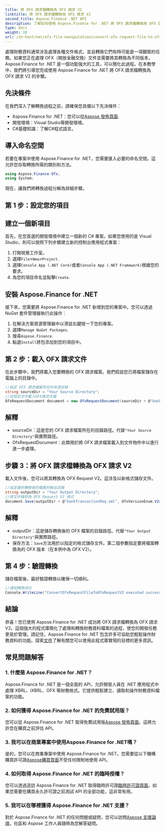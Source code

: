 ```yaml
---
title: 將 OFX 請求檔轉換為 OFX 請求 V2
linktitle: 將 OFX 請求檔轉換為 OFX 請求 V2
second_title: Aspose.Finance .NET API
description: 了解如何使用 Aspose.Finance for .NET 將 OFX 請求檔轉換為 OFX 請求 V2。包含詳細說明和程式碼範例的逐步指南。
type: docs
weight: 10
url: /zh-hant/net/ofx-file-manipulation/convert-ofx-request-file-to-ofx-request-v2/
---
```

處理財務資料通常涉及處理各種文件格式，並且轉換它們有時可能是一項艱鉅的任務。如果您正在處理 OFX（開放金融交換）文件並需要將其轉換為不同版本，Aspose.Finance for .NET 是一個功能強大的工具，可以簡化此過程。在本教學中，我們將引導您完成使用 Aspose.Finance for .NET 將 OFX 請求檔轉換為 OFX 請求 V2 的步驟。 
## 先決條件
在我們深入了解轉換過程之前，請確保您具備以下先決條件：
-  Aspose.Finance for .NET：您可以從[Aspose 發佈頁面](https://releases.aspose.com/finance/net/).
- 開發環境：Visual Studio等開發環境。
- C#基礎知識：了解C#程式語言。
## 導入命名空間
若要在專案中使用 Aspose.Finance for .NET，您需要匯入必要的命名空間。這允許您存取轉換所需的類別和方法。
```csharp
using Aspose.Finance.Ofx;
using System;
```
現在，讓我們將轉換過程分解為詳細步驟。
## 第 1 步：設定您的項目
## 建立一個新項目
首先，在您首選的開發環境中建立一個新的 C# 專案。如果您使用的是 Visual Studio，則可以按照下列步驟建立新的控制台應用程式專案：
1. 打開視覺工作室。
2. 選擇`File`>`New`>`Project`.
3. 選擇`Console App (.NET Core)`或者`Console App (.NET Framework)`根據您的要求。
4. 為您的項目命名並點擊`Create`.
## 安裝 Aspose.Finance for .NET
接下來，您需要將 Aspose.Finance for .NET 新增到您的專案中。您可以透過 NuGet 套件管理器執行此操作：
1. 在解決方案資源管理器中以滑鼠右鍵按一下您的專案。
2. 選擇`Manage NuGet Packages`.
3. 搜尋`Aspose.Finance`.
4. 點選`Install`將包添加到您的項目中。
## 第 2 步：載入 OFX 請求文件
在此步驟中，我們將載入您要轉換的 OFX 請求檔案。我們假設您已將檔案儲存在電腦上的目錄中。
```csharp
//指定 OFX 請求檔案所在的來源目錄
string sourceDir = "Your Source Directory";
//從指定文件載入OFX請求文檔
OfxRequestDocument document = new OfxRequestDocument(sourceDir + @"bankTransactionReq.sgml");
```
## 解釋
- sourceDir：這是您的 OFX 請求檔案所在的目錄路徑。代替`"Your Source Directory"`與實際路徑。
- OfxRequestDocument：此類用於將 OFX 請求檔案載入到文件物件中以進行進一步處理。
## 步驟 3：將 OFX 請求檔轉換為 OFX 請求 V2
載入文件後，您可以將其轉換為 OFX Request V2。這涉及以新格式儲存文件。
```csharp
//指定儲存轉換後的檔案的輸出目錄
string outputDir = "Your Output Directory";
//將文件儲存為 OFX Request V2 格式
document.Save(outputDir + @"bankTransactionReq.xml", OfxVersionEnum.V2x);
```
## 解釋
- outputDir：這是儲存轉換後的 OFX 檔案的目錄路徑。代替`"Your Output Directory"`與實際路徑。
- 保存方法：`Save`方法用於以指定的格式儲存文件。第二個參數指定要將檔案轉換為的 OFX 版本（在本例中為 OFX V2）。
## 第 4 步：驗證轉換
儲存檔案後，最好驗證轉換以確保一切順利。
```csharp
//通知轉換成功
Console.WriteLine("ConvertOfxRequestFileToOfxRequestV2 executed successfully.");
```
## 結論
恭喜！您已使用 Aspose.Finance for .NET 成功將 OFX 請求檔轉換為 OFX 請求 V2。這個強大的程式庫簡化了處理和轉換財務資料檔案的過程，使您的開發任務更易於管理。請記住，Aspose.Finance for .NET 包含許多可協助您輕鬆操作財務資料的功能。探索[文件](https://reference.aspose.com/finance/net/)了解有關您可以使用此程式庫實現的目標的更多資訊。
## 常見問題解答
### 1. 什麼是 Aspose.Finance for .NET？
Aspose.Finance for .NET 是一個全面的 API，允許開發人員在 .NET 應用程式中處理 XBRL、iXBRL、OFX 等財務格式。它提供輕鬆建立、讀取和操作財務資料檔案的功能。
### 2. 如何獲得 Aspose.Finance for .NET 的免費試用版？
您可以從 Aspose.Finance for .NET 取得免費試用版[Aspose 發佈頁面](https://releases.aspose.com/)。這將允許您在購買之前評估 API。
### 3. 我可以在商業專案中使用Aspose.Finance for .NET嗎？
是的，您可以在商業專案中使用 Aspose.Finance for .NET。您需要從以下機構購買許可證[Aspose購買頁面](https://purchase.aspose.com/buy)不受任何限制地使用 API。
### 4. 如何取得 Aspose.Finance for .NET 的臨時授權？
您可以透過造訪 Aspose.Finance for .NET 取得臨時許可證[臨時許可證頁面](https://purchase.aspose.com/temporary-license/)。如果您需要在購買永久許可證之前測試 API 的全部功能，這非常有用。
### 5. 我可以在哪裡獲得 Aspose.Finance for .NET 支援？
對於 Aspose.Finance for .NET 的任何問題或疑問，您可以訪問[Aspose 支援論壇](https://forum.aspose.com/c/finance/43)。社區和 Aspose 工作人員隨時為您解答疑問。